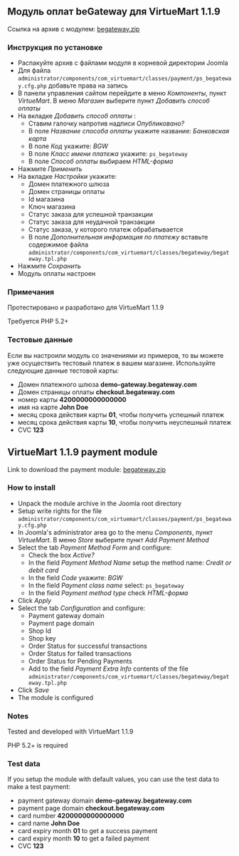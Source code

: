 ## Модуль оплат beGateway для VirtueMart 1.1.9

Ссылка на архив с модулем: [begateway.zip](https://raw.githubusercontent.com/beGateway/virtuemart-1.1.9-payment-module/master/begateway.zip)

### Инструкция по установке

  * Распакуйте архив с файлами модуля в корневой директории Joomla
  * Для файла `administrator/components/com_virtuemart/classes/payment/ps_begateway.cfg.php` добавьте права на запись
  * В панели управления сайтом перейдите в меню _Компоненты_, пункт _VirtueMart_. В меню _Магазин_ выбeрите пункт _Добавить способ оплаты_
  * На вкладке _Добавить способ оплаты_ :
    - Ставим галочку напротив надписи _Опубликовано?_
    - В поле _Название способа оплаты_ укажите название: _Банковская карта_
    - В поле _Код_ укажите: _BGW_
    - В поле _Класс имени платежа_ укажите: `ps_begateway`
    - В поле _Способ оплаты_ выбираем _HTML-форма_
  * Нажмите _Применить_
  * На вкладке _Настройки_ укажите:
    - Домен платежного шлюза
    - Домен страницы оплаты
    - Id магазина
    - Ключ магазина
    - Статус заказа для успешной транзакции
    - Статус заказа для неудачной транзакции
    - Статус заказа, у которого платеж обрабатывается
    - В поле _Дополнительная информация по платежу_ вставьте содержимое файла `administrator/components/com_virtuemart/classes/begateway/begateway.tpl.php`
  * Нажмите _Сохранить_
  * Модуль оплаты настроен

### Примечания

Протестировано и разработано для VirtueMart 1.1.9

Требуется PHP 5.2+

### Тестовые данные

Если вы настроили модуль со значениями из примеров, то вы можете уже
осуществить тестовый платеж в вашем магазине. Используйте следующие
данные тестовой карты:

  * Домен платежного шлюза __demo-gateway.begateway.com__
  * Домен страницы оплаты __checkout.begateway.com__
  * номер карты __4200000000000000__
  * имя на карте __John Doe__
  * месяц срока действия карты __01__, чтобы получить успешный платеж
  * месяц срока действия карты __10__, чтобы получить неуспешный платеж
  * CVC __123__

## VirtueMart 1.1.9 payment module

Link to download the payment module: [begateway.zip](https://raw.githubusercontent.com/beGateway/virtuemart-1.1.9-payment-module/master/begateway.zip)

### How to install

  * Unpack the module archive in the Joomla root directory
  * Setup write rights for the file `administrator/components/com_virtuemart/classes/payment/ps_begateway.cfg.php`
  * In Joomla's administrator area go to the menu _Components_, пункт _VirtueMart_. В меню _Store_ выбeрите пункт _Add Payment Method_
  * Select the tab _Payment Method Form_ and configure:
    - Check the box _Active?_
    - In the field _Payment Method Name_ setup the method name: _Credit or debit card_
    - In the field _Code_ укажите: _BGW_
    - In the field _Payment class name_ select: `ps_begateway`
    - In the field _Payment method type_ check _HTML-форма_
  * Click _Apply_
  * Select the tab _Configuration_ and configure:
    - Payment gateway domain
    - Payment page domain
    - Shop Id
    - Shop key
    - Order Status for successful transactions
    - Order Status for failed transactions
    - Order Status for Pending Payments
    - Add to the field _Payment Extra Info_ contents of the file `administrator/components/com_virtuemart/classes/begateway/begateway.tpl.php`
  * Click _Save_
  * The module is configured


### Notes

Tested and developed with VirtueMart 1.1.9

PHP 5.2+ is required

### Test data

If you setup the module with default values, you can use the test data
to make a test payment:

  * payment gateway domain __demo-gateway.begateway.com__
  * payment page domain __checkout.begateway.com__
  * card number __4200000000000000__
  * card name __John Doe__
  * card expiry month __01__ to get a success payment
  * card expiry month __10__ to get a failed payment
  * CVC __123__  
